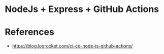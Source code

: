 # NodeJs + Express + GitHub Actions

# References

- https://blog.logrocket.com/ci-cd-node-js-github-actions/
